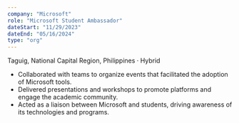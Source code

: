 ```yaml
---
company: "Microsoft"
role: "Microsoft Student Ambassador"
dateStart: "11/29/2023"
dateEnd: "05/16/2024"
type: "org"
---
```


Taguig, National Capital Region, Philippines · Hybrid

- Collaborated with teams to organize events that facilitated the adoption of Microsoft tools.
- Delivered presentations and workshops to promote platforms and engage the academic community.
- Acted as a liaison between Microsoft and students, driving awareness of its technologies and programs.

<!-- <div class="flex flex-col md:flex-row items-start md:items-center gap-6">
    <div class="flex-wrap w-11/12 md:w-1/3">
        <img src="/work/internal/MLSA.webp" alt="MLSA Certificate" class="shadow-md rounded-md">
    </div>
</div> -->
